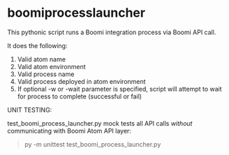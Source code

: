 # boomiprocesslauncher
This pythonic script runs a Boomi integration process via Boomi API call.

It does the following:
1. Valid atom name
2. Valid atom environment
3. Valid process name
4. Valid process deployed in atom environment
5. If optional -w or -wait parameter is specified, 
   script will attempt to wait for process to complete (successful or fail)

UNIT TESTING:

test_boomi_process_launcher.py mock tests all API calls *without* communicating with Boomi Atom API layer:

>py -m unittest test_boomi_process_launcher.py